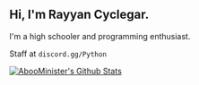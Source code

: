 ## Hi, I'm Rayyan Cyclegar.

I'm a high schooler and programming enthusiast.

Staff at `discord.gg/Python`

[![AbooMinister's Github Stats](https://github-readme-stats.vercel.app/api?username=AbooMinister25&theme=material-palenight&show_icons=true)](https://github.com/anuraghazra/github-readme-stats) 

